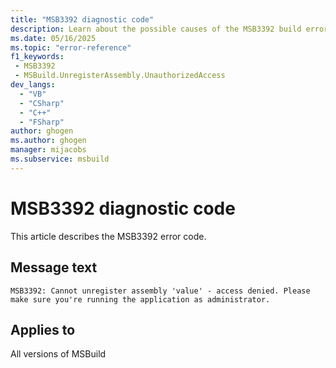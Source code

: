 ```yaml
---
title: "MSB3392 diagnostic code"
description: Learn about the possible causes of the MSB3392 build error, and get troubleshooting tips.
ms.date: 05/16/2025
ms.topic: "error-reference"
f1_keywords:
 - MSB3392
 - MSBuild.UnregisterAssembly.UnauthorizedAccess
dev_langs:
  - "VB"
  - "CSharp"
  - "C++"
  - "FSharp"
author: ghogen
ms.author: ghogen
manager: mijacobs
ms.subservice: msbuild
---
```


# MSB3392 diagnostic code

<!-- :::ErrorDefinitionDescription::: -->
<!-- :::editable-content name="introDescription"::: -->
This article describes the MSB3392 error code.
<!-- :::editable-content-end::: -->

## Message text

<!-- :::editable-content name="messageText"::: -->
`MSB3392: Cannot unregister assembly 'value' - access denied. Please make sure you're running the application as administrator.`
<!-- :::editable-content-end::: -->
<!-- MSB3392: Cannot unregister assembly "{0}" - access denied. Please make sure you're running the application as administrator. {1} -->

<!-- :::editable-content name="postOutputDescription"::: -->
<!--
{StrBegin="MSB3392: "}
-->
<!-- :::editable-content-end::: -->
<!-- :::ErrorDefinitionDescription-end::: -->

## Applies to

All versions of MSBuild
